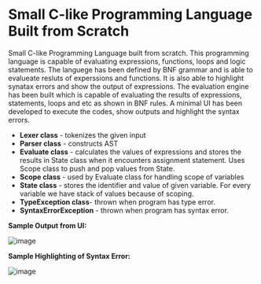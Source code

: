 # Small C-like Programming Language Built from Scratch
Small C-like Programming Language built from scratch. This programming language is capable of evaluating expressions, functions, loops and logic statements. The languege has been defined by BNF grammar and is able to evalueate resluts of experssions and functions. It is also able to highlight synatax errors and show the output of expressions. The evaluation engine has been built which is capable of evaluating the results of expressions, statements, loops and etc as shown in BNF rules. 
A minimal UI has been developed to execute the codes, show outputs and highlight the syntax errors. 

- **Lexer class** - tokenizes the given input
- **Parser class** - constructs AST
- **Evaluate class** - calculates the values of expressions and stores the results in State class  when it encounters assignment statement. Uses Scope class to push and pop values from State.
- **Scope class** - used by Evaluate class for handling scope of variables
- **State class** - stores the identifier and value of given variable. For every variable we have stack of values because of scoping.
- **TypeException class**- thrown when program has type error.
- **SyntaxErrorException** - thrown when program has syntax error.

**Sample Output from UI:**

![image](https://user-images.githubusercontent.com/29092927/196136942-97cd4e95-cc22-468b-b7b8-8d89c028f50e.png)

**Sample Highlighting of Syntax Error:**

![image](https://user-images.githubusercontent.com/29092927/196138525-5315c5a6-62f1-4d35-a612-6ac4faeaa04f.png)



     
